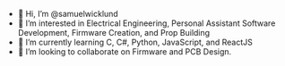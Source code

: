 - 👋 Hi, I’m @samuelwicklund
- 👀 I’m interested in Electrical Engineering, Personal Assistant Software Development, Firmware Creation, and Prop Building
- 🌱 I’m currently learning C, C#, Python, JavaScript, and ReactJS
- 💞️ I’m looking to collaborate on Firmware and PCB Design.

<!---
samuelwicklund/samuelwicklund is a ✨ special ✨ repository because its `README.md` (this file) appears on your GitHub profile.
You can click the Preview link to take a look at your changes.
--->

